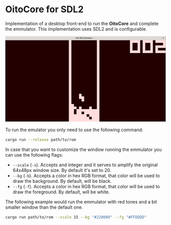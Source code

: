 # OitoCore for SDL2

Implementation of a desktop front-end to run the **OitoCore** and complete the emmulator.
This implementation uses SDL2 and is configurable.

![Emmulator running Tetris](../res/tetris.jpg)

To run the emulator you only need to use the following command:

```sh
cargo run --release path/to/rom
```

In case that you want to customize the window running the emmulator you can use the following flags:
* `--scale` (`-s`). Accepts and integer and it serves to amplify the original 64x48px window size. By default it's set to 20.
* `--bg` (`-b`). Accepts a color in hex RGB format, that color will be used to draw the background. By default, will be black.
* `--fg` (`-f`). Accepts a color in hex RGB format, that color will be used to draw the foreground. By default, will be white.

The following example would run the emmulator with red tones and a bit smaller window than the default one.

```sh
cargo run path/to/rom --scale 15 --bg "#220000" --fg "#FFDDDD"
```